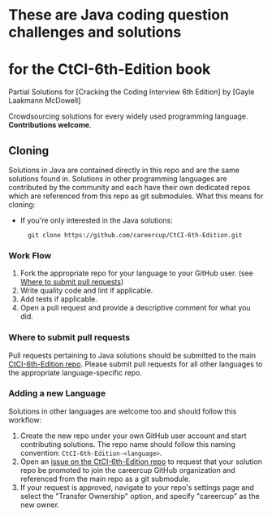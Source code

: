 # These are Java coding question challenges and solutions
# for the CtCI-6th-Edition book
Partial Solutions for [Cracking the Coding Interview 6th Edition] by [Gayle Laakmann McDowell]

Crowdsourcing solutions for every widely used programming language. **Contributions welcome**.

## Cloning

Solutions in Java are contained directly in this repo and are the same solutions found
in. Solutions in other programming languages are contributed by the community and each have
their own dedicated repos which are referenced from this repo as git submodules. What this means for cloning:

- If you're only interested in the Java solutions:

        git clone https://github.com/careercup/CtCI-6th-Edition.git

### Work Flow
1. Fork the appropriate repo for your language to your GitHub user. (see [Where to submit pull requests](#where-to-submit-pull-requests))
2. Write quality code and lint if applicable.
3. Add tests if applicable.
4. Open a pull request and provide a descriptive comment for what you did.

### Where to submit pull requests

Pull requests pertaining to Java solutions should be submitted to the main [CtCI-6th-Edition repo](https://github.com/careercup/CtCI-6th-Edition). Please submit pull requests for all other languages to the appropriate language-specific repo.

### Adding a new Language

Solutions in other languages are welcome too and should follow this workflow:

1. Create the new repo under your own GitHub user account and start contributing solutions. The repo name should follow this naming convention: `CtCI-6th-Edition-<language>`.
2. Open an [issue on the CtCI-6th-Edition repo](https://github.com/careercup/CtCI-6th-Edition/issues) to request that your solution repo be promoted to join the careercup GitHub organization and referenced from the main repo as a git submodule.
3. If your request is approved, navigate to your repo's settings page and select the "Transfer Ownership" option, and specify "careercup" as the new owner.

